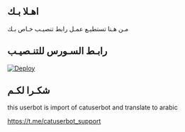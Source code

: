 ## اهـلا بـك
مـن هـنا تستطيـع عمـل رابط تنصيـب خـاص بـك

## رابـط السـورس للتنـصيـب

[![Deploy](https://www.herokucdn.com/deploy/button.svg)](https://heroku.com/deploy?template=https://github.com/eslamppq/jmthon)

## شكـرا لكـم 


this userbot is import of catuserbot and translate to arabic

https://t.me/catuserbot_support
